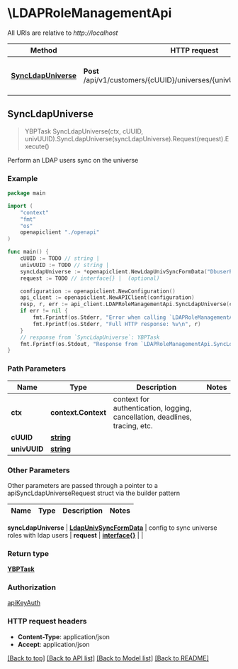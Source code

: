# \LDAPRoleManagementApi

All URIs are relative to *http://localhost*

Method | HTTP request | Description
------------- | ------------- | -------------
[**SyncLdapUniverse**](LDAPRoleManagementApi.md#SyncLdapUniverse) | **Post** /api/v1/customers/{cUUID}/universes/{univUUID}/ldap_roles_sync | Perform an LDAP users sync on the universe



## SyncLdapUniverse

> YBPTask SyncLdapUniverse(ctx, cUUID, univUUID).SyncLdapUniverse(syncLdapUniverse).Request(request).Execute()

Perform an LDAP users sync on the universe



### Example

```go
package main

import (
    "context"
    "fmt"
    "os"
    openapiclient "./openapi"
)

func main() {
    cUUID := TODO // string | 
    univUUID := TODO // string | 
    syncLdapUniverse := *openapiclient.NewLdapUnivSyncFormData("DbuserPassword_example", "cn", "cn, sAMAccountName", "TargetApi_example") // LdapUnivSyncFormData | config to sync universe roles with ldap users
    request := TODO // interface{} |  (optional)

    configuration := openapiclient.NewConfiguration()
    api_client := openapiclient.NewAPIClient(configuration)
    resp, r, err := api_client.LDAPRoleManagementApi.SyncLdapUniverse(context.Background(), cUUID, univUUID).SyncLdapUniverse(syncLdapUniverse).Request(request).Execute()
    if err != nil {
        fmt.Fprintf(os.Stderr, "Error when calling `LDAPRoleManagementApi.SyncLdapUniverse``: %v\n", err)
        fmt.Fprintf(os.Stderr, "Full HTTP response: %v\n", r)
    }
    // response from `SyncLdapUniverse`: YBPTask
    fmt.Fprintf(os.Stdout, "Response from `LDAPRoleManagementApi.SyncLdapUniverse`: %v\n", resp)
}
```

### Path Parameters


Name | Type | Description  | Notes
------------- | ------------- | ------------- | -------------
**ctx** | **context.Context** | context for authentication, logging, cancellation, deadlines, tracing, etc.
**cUUID** | [**string**](.md) |  | 
**univUUID** | [**string**](.md) |  | 

### Other Parameters

Other parameters are passed through a pointer to a apiSyncLdapUniverseRequest struct via the builder pattern


Name | Type | Description  | Notes
------------- | ------------- | ------------- | -------------


 **syncLdapUniverse** | [**LdapUnivSyncFormData**](LdapUnivSyncFormData.md) | config to sync universe roles with ldap users | 
 **request** | [**interface{}**](interface{}.md) |  | 

### Return type

[**YBPTask**](YBPTask.md)

### Authorization

[apiKeyAuth](../README.md#apiKeyAuth)

### HTTP request headers

- **Content-Type**: application/json
- **Accept**: application/json

[[Back to top]](#) [[Back to API list]](../README.md#documentation-for-api-endpoints)
[[Back to Model list]](../README.md#documentation-for-models)
[[Back to README]](../README.md)

